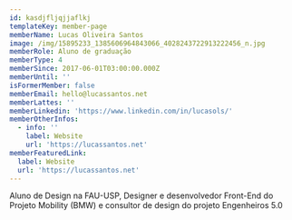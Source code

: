 ```yaml
---
id: kasdjfljqjjaflkj
templateKey: member-page
memberName: Lucas Oliveira Santos
image: /img/15895233_1385606964843066_4028243722913222456_n.jpg
memberRole: Aluno de graduação
memberType: 4
memberSince: 2017-06-01T03:00:00.000Z
memberUntil: ''
isFormerMember: false
memberEmail: hello@lucassantos.net
memberLattes: ''
memberLinkedin: 'https://www.linkedin.com/in/lucasols/'
memberOtherInfos:
  - info: ''
    label: Website
    url: 'https://lucassantos.net'
memberFeaturedLink:
  label: Website
  url: 'https://lucassantos.net'
---
```

Aluno de Design na FAU-USP, Designer e desenvolvedor Front-End do Projeto Mobility (BMW) e consultor de design do projeto Engenheiros 5.0
